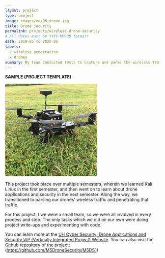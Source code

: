 ```yaml
---
layout: project
type: project
image: images/eex96-drone.jpg
title: Drone Security
permalink: projects/wireless-drone-security
# All dates must be YYYY-MM-DD format!
date: 2019-05 to 2020-05
labels:
  - wireless penetration
  - drones
summary: My team conducted tests to capture and parse the wireless traffic of drones.
---
```


**SAMPLE (PROJECT TEMPLATE)**

  <img class="ui left spaced image" src="../images/eex96-drone.jpg">

This project took place over multiple semesters, wherein we learned Kali Linux in the first semester, and then went on to learn about drone applications and security in the next semester. Along the way, we transitioned to parsing our drones' wireless traffic and penetrating that traffic.

For this project, I we were a small team, so we were all involved in every process and step. The only tasks which we did on our own were doing project write-ups and experimenting with code.


You can learn more at the [UH Cyber Security, Drone Applications and Security VIP (Vertically Integrated Project) Website](https://sites.google.com/a/hawaii.edu/uh-vip/teams/UAS).
You can also visit the Github repository of the project: (https://github.com/M5DroneSecurity/M5DS1)



